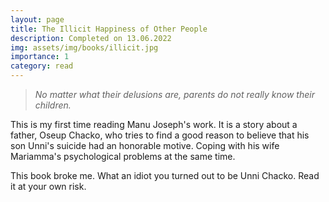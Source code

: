 ```yaml
---
layout: page
title: The Illicit Happiness of Other People
description: Completed on 13.06.2022
img: assets/img/books/illicit.jpg
importance: 1
category: read
---
```


> _No matter what their delusions are, parents do not really know their children._

This is my first time reading Manu Joseph's work.
It is a story about a father, Oseup Chacko, who tries to find a good reason to believe
that his son Unni's suicide had an honorable motive. Coping with his wife
Mariamma's psychological problems at the same time.

This book broke me. What an idiot you turned out to be Unni Chacko. Read it
at your own risk.
